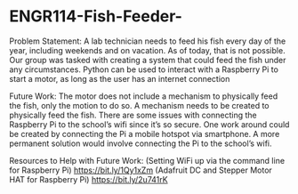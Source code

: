 # ENGR114-Fish-Feeder-
Problem Statement:
A lab technician needs to feed his fish every day of the year, including weekends and on vacation. As of today, that is not possible. Our group was tasked with creating a system that could feed the fish under any circumstances.  Python can be used to interact with a Raspberry Pi to start a motor, as long as the user  has an internet connection

Future Work:
The motor does not include a mechanism to physically feed the fish, only the motion to do so. A mechanism needs to be created to physically feed the fish. There are some issues with connecting the Raspberry Pi to the school’s wifi since it’s so secure. One work around could be created by connecting the Pi a mobile hotspot via smartphone. A more permanent solution would involve connecting the Pi to the school’s wifi.

Resources to Help with Future Work: 
(Setting WiFi up via the command line for Raspberry Pi) https://bit.ly/1Qy1xZm
(Adafruit DC and Stepper Motor HAT for Raspberry Pi)  https://bit.ly/2u741rK 
